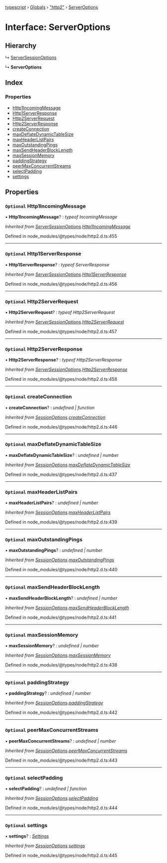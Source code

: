 [typescript](../README.md) › [Globals](../globals.md) › ["http2"](../modules/_http2_.md) › [ServerOptions](_http2_.serveroptions.md)

# Interface: ServerOptions

## Hierarchy

  ↳ [ServerSessionOptions](_http2_.serversessionoptions.md)

  ↳ **ServerOptions**

## Index

### Properties

* [Http1IncomingMessage](_http2_.serveroptions.md#optional-http1incomingmessage)
* [Http1ServerResponse](_http2_.serveroptions.md#optional-http1serverresponse)
* [Http2ServerRequest](_http2_.serveroptions.md#optional-http2serverrequest)
* [Http2ServerResponse](_http2_.serveroptions.md#optional-http2serverresponse)
* [createConnection](_http2_.serveroptions.md#optional-createconnection)
* [maxDeflateDynamicTableSize](_http2_.serveroptions.md#optional-maxdeflatedynamictablesize)
* [maxHeaderListPairs](_http2_.serveroptions.md#optional-maxheaderlistpairs)
* [maxOutstandingPings](_http2_.serveroptions.md#optional-maxoutstandingpings)
* [maxSendHeaderBlockLength](_http2_.serveroptions.md#optional-maxsendheaderblocklength)
* [maxSessionMemory](_http2_.serveroptions.md#optional-maxsessionmemory)
* [paddingStrategy](_http2_.serveroptions.md#optional-paddingstrategy)
* [peerMaxConcurrentStreams](_http2_.serveroptions.md#optional-peermaxconcurrentstreams)
* [selectPadding](_http2_.serveroptions.md#optional-selectpadding)
* [settings](_http2_.serveroptions.md#optional-settings)

## Properties

### `Optional` Http1IncomingMessage

• **Http1IncomingMessage**? : *typeof IncomingMessage*

*Inherited from [ServerSessionOptions](_http2_.serversessionoptions.md).[Http1IncomingMessage](_http2_.serversessionoptions.md#optional-http1incomingmessage)*

Defined in node_modules/@types/node/http2.d.ts:455

___

### `Optional` Http1ServerResponse

• **Http1ServerResponse**? : *typeof ServerResponse*

*Inherited from [ServerSessionOptions](_http2_.serversessionoptions.md).[Http1ServerResponse](_http2_.serversessionoptions.md#optional-http1serverresponse)*

Defined in node_modules/@types/node/http2.d.ts:456

___

### `Optional` Http2ServerRequest

• **Http2ServerRequest**? : *typeof Http2ServerRequest*

*Inherited from [ServerSessionOptions](_http2_.serversessionoptions.md).[Http2ServerRequest](_http2_.serversessionoptions.md#optional-http2serverrequest)*

Defined in node_modules/@types/node/http2.d.ts:457

___

### `Optional` Http2ServerResponse

• **Http2ServerResponse**? : *typeof Http2ServerResponse*

*Inherited from [ServerSessionOptions](_http2_.serversessionoptions.md).[Http2ServerResponse](_http2_.serversessionoptions.md#optional-http2serverresponse)*

Defined in node_modules/@types/node/http2.d.ts:458

___

### `Optional` createConnection

• **createConnection**? : *undefined | function*

*Inherited from [SessionOptions](_http2_.sessionoptions.md).[createConnection](_http2_.sessionoptions.md#optional-createconnection)*

Defined in node_modules/@types/node/http2.d.ts:446

___

### `Optional` maxDeflateDynamicTableSize

• **maxDeflateDynamicTableSize**? : *undefined | number*

*Inherited from [SessionOptions](_http2_.sessionoptions.md).[maxDeflateDynamicTableSize](_http2_.sessionoptions.md#optional-maxdeflatedynamictablesize)*

Defined in node_modules/@types/node/http2.d.ts:437

___

### `Optional` maxHeaderListPairs

• **maxHeaderListPairs**? : *undefined | number*

*Inherited from [SessionOptions](_http2_.sessionoptions.md).[maxHeaderListPairs](_http2_.sessionoptions.md#optional-maxheaderlistpairs)*

Defined in node_modules/@types/node/http2.d.ts:439

___

### `Optional` maxOutstandingPings

• **maxOutstandingPings**? : *undefined | number*

*Inherited from [SessionOptions](_http2_.sessionoptions.md).[maxOutstandingPings](_http2_.sessionoptions.md#optional-maxoutstandingpings)*

Defined in node_modules/@types/node/http2.d.ts:440

___

### `Optional` maxSendHeaderBlockLength

• **maxSendHeaderBlockLength**? : *undefined | number*

*Inherited from [SessionOptions](_http2_.sessionoptions.md).[maxSendHeaderBlockLength](_http2_.sessionoptions.md#optional-maxsendheaderblocklength)*

Defined in node_modules/@types/node/http2.d.ts:441

___

### `Optional` maxSessionMemory

• **maxSessionMemory**? : *undefined | number*

*Inherited from [SessionOptions](_http2_.sessionoptions.md).[maxSessionMemory](_http2_.sessionoptions.md#optional-maxsessionmemory)*

Defined in node_modules/@types/node/http2.d.ts:438

___

### `Optional` paddingStrategy

• **paddingStrategy**? : *undefined | number*

*Inherited from [SessionOptions](_http2_.sessionoptions.md).[paddingStrategy](_http2_.sessionoptions.md#optional-paddingstrategy)*

Defined in node_modules/@types/node/http2.d.ts:442

___

### `Optional` peerMaxConcurrentStreams

• **peerMaxConcurrentStreams**? : *undefined | number*

*Inherited from [SessionOptions](_http2_.sessionoptions.md).[peerMaxConcurrentStreams](_http2_.sessionoptions.md#optional-peermaxconcurrentstreams)*

Defined in node_modules/@types/node/http2.d.ts:443

___

### `Optional` selectPadding

• **selectPadding**? : *undefined | function*

*Inherited from [SessionOptions](_http2_.sessionoptions.md).[selectPadding](_http2_.sessionoptions.md#optional-selectpadding)*

Defined in node_modules/@types/node/http2.d.ts:444

___

### `Optional` settings

• **settings**? : *[Settings](_http2_.settings.md)*

*Inherited from [SessionOptions](_http2_.sessionoptions.md).[settings](_http2_.sessionoptions.md#optional-settings)*

Defined in node_modules/@types/node/http2.d.ts:445
